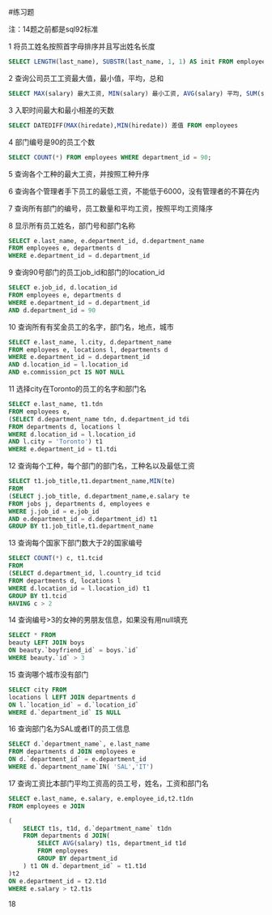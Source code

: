 #练习题

注：14题之前都是sql92标准

1 将员工姓名按照首字母排序并且写出姓名长度
```sql
SELECT LENGTH(last_name), SUBSTR(last_name, 1, 1) AS init FROM employees ORDER BY init
```
2 查询公司员工工资最大值，最小值，平均，总和
```sql
SELECT MAX(salary) 最大工资, MIN(salary) 最小工资, AVG(salary) 平均, SUM(salary) 总和 FROM employees
```
3 入职时间最大和最小相差的天数
```sql
SELECT DATEDIFF(MAX(hiredate),MIN(hiredate)) 差值 FROM employees
```
4 部门编号是90的员工个数

```sql
SELECT COUNT(*) FROM employees WHERE department_id = 90;
```

5 查询各个工种的最大工资，并按照工种升序

6 查询各个管理者手下员工的最低工资，不能低于6000，没有管理者的不算在内

7 查询所有部门的编号，员工数量和平均工资，按照平均工资降序

8 显示所有员工姓名，部门号和部门名称
```sql
SELECT e.last_name, e.department_id, d.department_name
FROM employees e, departments d
WHERE e.department_id = d.department_id
```

9 查询90号部门的员工job_id和部门的location_id

```sql
SELECT e.job_id, d.location_id
FROM employees e, departments d
WHERE e.department_id = d.department_id
AND d.department_id = 90
```
10 查询所有有奖金员工的名字，部门名，地点，城市

```sql
SELECT e.last_name, l.city, d.department_name
FROM employees e, locations l, departments d
WHERE e.department_id = d.department_id
AND d.location_id = l.location_id
AND e.commission_pct IS NOT NULL
```
11 选择city在Toronto的员工的名字和部门名
```sql
SELECT e.last_name, t1.tdn
FROM employees e,
(SELECT d.department_name tdn, d.department_id tdi
FROM departments d, locations l
WHERE d.location_id = l.location_id
AND l.city = 'Toronto') t1
WHERE e.department_id = t1.tdi
```

12 查询每个工种，每个部门的部门名，工种名以及最低工资
```sql
SELECT t1.job_title,t1.department_name,MIN(te)
FROM
(SELECT j.job_title, d.department_name,e.salary te
FROM jobs j, departments d, employees e
WHERE j.job_id = e.job_id
AND e.department_id = d.department_id) t1
GROUP BY t1.job_title,t1.department_name
```

13 查询每个国家下部门数大于2的国家编号
```sql
SELECT COUNT(*) c, t1.tcid
FROM
(SELECT d.department_id, l.country_id tcid
FROM departments d, locations l
WHERE d.location_id = l.location_id) t1
GROUP BY t1.tcid
HAVING c > 2
```
14 查询编号>3的女神的男朋友信息，如果没有用null填充
```sql
SELECT * FROM
beauty LEFT JOIN boys
ON beauty.`boyfriend_id` = boys.`id`
WHERE beauty.`id` > 3
```

15 查询哪个城市没有部门
```sql
SELECT city FROM
locations l LEFT JOIN departments d
ON l.`location_id` = d.`location_id`
WHERE d.`department_id` IS NULL
```

16 查询部门名为SAL或者IT的员工信息
```sql
SELECT d.`department_name`, e.last_name
FROM departments d JOIN employees e
ON d.`department_id` = e.department_id
WHERE d.`department_name`IN( 'SAL','IT')
```

17 查询工资比本部门平均工资高的员工号，姓名，工资和部门名
```sql
SELECT e.last_name, e.salary, e.employee_id,t2.t1dn
FROM employees e JOIN

(
	SELECT t1s, t1d, d.`department_name` t1dn
	FROM departments d JOIN(
		SELECT AVG(salary) t1s, department_id t1d
		FROM employees
		GROUP BY department_id
	) t1 ON d.`department_id` = t1.t1d
)t2
ON e.department_id = t2.t1d
WHERE e.salary > t2.t1s
```
18
